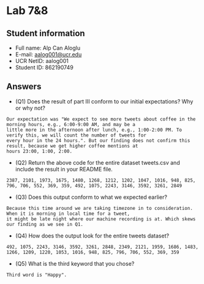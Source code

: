 # Lab 7&8

## Student information
* Full name: Alp Can Aloglu
* E-mail: aalog001@ucr.edu
* UCR NetID: aalog001
* Student ID: 862190749

## Answers
* (Q1) Does the result of part III conform to our initial expectations? Why or why not?
  
```text
Our expectation was "We expect to see more tweets about coffee in the morning hours, e.g., 6:00-9:00 AM, and may be a 
little more in the afternoon after lunch, e.g., 1:00-2:00 PM. To verify this, we will count the number of tweets for 
every hour in the 24 hours.". But our finding does not confirm this result, because we get higher coffee mentions at 
hours 23:00, 1:00, 2:00.
```
* (Q2) Return the above code for the entire dataset tweets.csv and include the result in your README file.

```text
2387, 2101, 1973, 1675, 1480, 1268, 1212, 1202, 1047, 1016, 948, 825, 796, 706, 552, 369, 359, 492, 1075, 2243, 3146, 3592, 3261, 2849

```

* (Q3) Does this output conform to what we expected earlier?

```text
Because this time around we are taking timezone in to consideration. When it is morning in local time for a tweet,
it might be late night where our machine recording is at. Which skews our finding as we see in Q1.
```
* (Q4) How does the output look for the entire tweets dataset?

```text
492, 1075, 2243, 3146, 3592, 3261, 2848, 2349, 2121, 1959, 1686, 1483, 1266, 1209, 1220, 1053, 1016, 948, 825, 796, 706, 552, 369, 359
```

*  (Q5) What is the third keyword that you chose?

```text
Third word is "Happy".
```